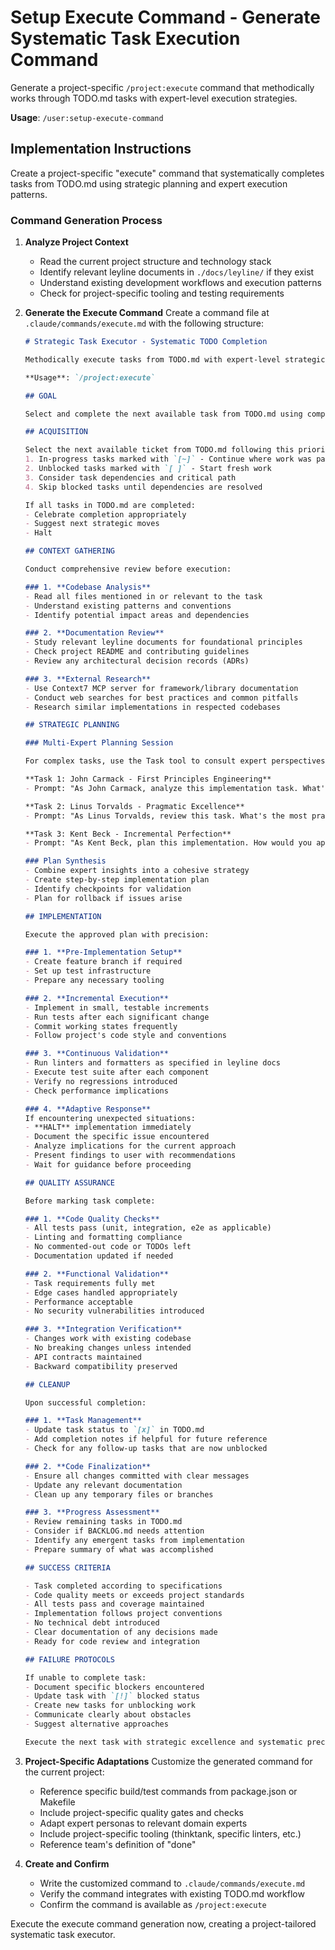 # Setup Execute Command - Generate Systematic Task Execution Command

Generate a project-specific `/project:execute` command that methodically works through TODO.md tasks with expert-level execution strategies.

**Usage**: `/user:setup-execute-command`

## Implementation Instructions

Create a project-specific "execute" command that systematically completes tasks from TODO.md using strategic planning and expert execution patterns.

### Command Generation Process

1. **Analyze Project Context**
   - Read the current project structure and technology stack
   - Identify relevant leyline documents in `./docs/leyline/` if they exist
   - Understand existing development workflows and execution patterns
   - Check for project-specific tooling and testing requirements

2. **Generate the Execute Command**
   Create a command file at `.claude/commands/execute.md` with the following structure:

   ```markdown
   # Strategic Task Executor - Systematic TODO Completion

   Methodically execute tasks from TODO.md with expert-level strategic planning and implementation.

   **Usage**: `/project:execute`

   ## GOAL

   Select and complete the next available task from TODO.md using comprehensive analysis, strategic planning, and flawless execution.

   ## ACQUISITION

   Select the next available ticket from TODO.md following this priority:
   1. In-progress tasks marked with `[~]` - Continue where work was paused
   2. Unblocked tasks marked with `[ ]` - Start fresh work
   3. Consider task dependencies and critical path
   4. Skip blocked tasks until dependencies are resolved

   If all tasks in TODO.md are completed:
   - Celebrate completion appropriately
   - Suggest next strategic moves
   - Halt

   ## CONTEXT GATHERING

   Conduct comprehensive review before execution:

   ### 1. **Codebase Analysis**
   - Read all files mentioned in or relevant to the task
   - Understand existing patterns and conventions
   - Identify potential impact areas and dependencies

   ### 2. **Documentation Review**
   - Study relevant leyline documents for foundational principles
   - Check project README and contributing guidelines
   - Review any architectural decision records (ADRs)

   ### 3. **External Research**
   - Use Context7 MCP server for framework/library documentation
   - Conduct web searches for best practices and common pitfalls
   - Research similar implementations in respected codebases

   ## STRATEGIC PLANNING

   ### Multi-Expert Planning Session

   For complex tasks, use the Task tool to consult expert perspectives. Each subagent must run independently and in parallel for maximum efficiency. CRITICAL: All subagents operate in research/investigation mode only - they should NOT modify code, use plan mode, or create files. They must output all research and brainstorming directly to chat.

   **Task 1: John Carmack - First Principles Engineering**
   - Prompt: "As John Carmack, analyze this implementation task. What's the most elegant, performant solution? Consider algorithmic efficiency, system design, and mathematical elegance. What would you optimize? IMPORTANT: You are in research mode only - do not modify any code, do not use plan mode, and output all your analysis directly to chat."

   **Task 2: Linus Torvalds - Pragmatic Excellence**
   - Prompt: "As Linus Torvalds, review this task. What's the most practical, maintainable approach? Focus on code that works reliably, handles edge cases, and doesn't over-engineer. IMPORTANT: You are in research mode only - do not modify any code, do not use plan mode, and output all your analysis directly to chat."

   **Task 3: Kent Beck - Incremental Perfection**
   - Prompt: "As Kent Beck, plan this implementation. How would you approach it test-first? What's the smallest change that could possibly work? How do we ensure correctness? IMPORTANT: You are in research mode only - do not modify any code, do not use plan mode, and output all your analysis directly to chat."

   ### Plan Synthesis
   - Combine expert insights into a cohesive strategy
   - Create step-by-step implementation plan
   - Identify checkpoints for validation
   - Plan for rollback if issues arise

   ## IMPLEMENTATION

   Execute the approved plan with precision:

   ### 1. **Pre-Implementation Setup**
   - Create feature branch if required
   - Set up test infrastructure
   - Prepare any necessary tooling

   ### 2. **Incremental Execution**
   - Implement in small, testable increments
   - Run tests after each significant change
   - Commit working states frequently
   - Follow project's code style and conventions

   ### 3. **Continuous Validation**
   - Run linters and formatters as specified in leyline docs
   - Execute test suite after each component
   - Verify no regressions introduced
   - Check performance implications

   ### 4. **Adaptive Response**
   If encountering unexpected situations:
   - **HALT** implementation immediately
   - Document the specific issue encountered
   - Analyze implications for the current approach
   - Present findings to user with recommendations
   - Wait for guidance before proceeding

   ## QUALITY ASSURANCE

   Before marking task complete:

   ### 1. **Code Quality Checks**
   - All tests pass (unit, integration, e2e as applicable)
   - Linting and formatting compliance
   - No commented-out code or TODOs left
   - Documentation updated if needed

   ### 2. **Functional Validation**
   - Task requirements fully met
   - Edge cases handled appropriately
   - Performance acceptable
   - No security vulnerabilities introduced

   ### 3. **Integration Verification**
   - Changes work with existing codebase
   - No breaking changes unless intended
   - API contracts maintained
   - Backward compatibility preserved

   ## CLEANUP

   Upon successful completion:

   ### 1. **Task Management**
   - Update task status to `[x]` in TODO.md
   - Add completion notes if helpful for future reference
   - Check for any follow-up tasks that are now unblocked

   ### 2. **Code Finalization**
   - Ensure all changes committed with clear messages
   - Update any relevant documentation
   - Clean up any temporary files or branches

   ### 3. **Progress Assessment**
   - Review remaining tasks in TODO.md
   - Consider if BACKLOG.md needs attention
   - Identify any emergent tasks from implementation
   - Prepare summary of what was accomplished

   ## SUCCESS CRITERIA

   - Task completed according to specifications
   - Code quality meets or exceeds project standards
   - All tests pass and coverage maintained
   - Implementation follows project conventions
   - No technical debt introduced
   - Clear documentation of any decisions made
   - Ready for code review and integration

   ## FAILURE PROTOCOLS

   If unable to complete task:
   - Document specific blockers encountered
   - Update task with `[!]` blocked status
   - Create new tasks for unblocking work
   - Communicate clearly about obstacles
   - Suggest alternative approaches

   Execute the next task with strategic excellence and systematic precision.
   ```

3. **Project-Specific Adaptations**
   Customize the generated command for the current project:
   - Reference specific build/test commands from package.json or Makefile
   - Include project-specific quality gates and checks
   - Adapt expert personas to relevant domain experts
   - Include project-specific tooling (thinktank, specific linters, etc.)
   - Reference team's definition of "done"

4. **Create and Confirm**
   - Write the customized command to `.claude/commands/execute.md`
   - Verify the command integrates with existing TODO.md workflow
   - Confirm the command is available as `/project:execute`

Execute the execute command generation now, creating a project-tailored systematic task executor.
